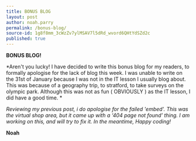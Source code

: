 ```yaml
---
title: BONUS BLOG
layout: post
author: noah.parry
permalink: /bonus-blog/
source-id: 1g8f8mm_3cWzZv7ylMSAV7l5dRd_wvord6QHtYdSZd2c
published: true
---
```

**BONUS BLOG!**

*Aren't you lucky! I have decided to write this bonus blog for my readers, to formally apologise for the lack of blog this week. I was unable to write on the 31st of January because I was not in the IT lesson I usually blog about. This was because of a geography trip, to stratford, to take surveys on the olympic park. Although this was not as fun ( OBVIOUSLY ) as the IT lesson, I did have a good time. *

*Reviewing my previous post, i do apologise for the failed 'embed'. This was the virtual shop area, but it came up with a ‘404 page not found’ thing. I am working on this, and will try to fix it. In the meantime, Happy coding!*

**Noah**

